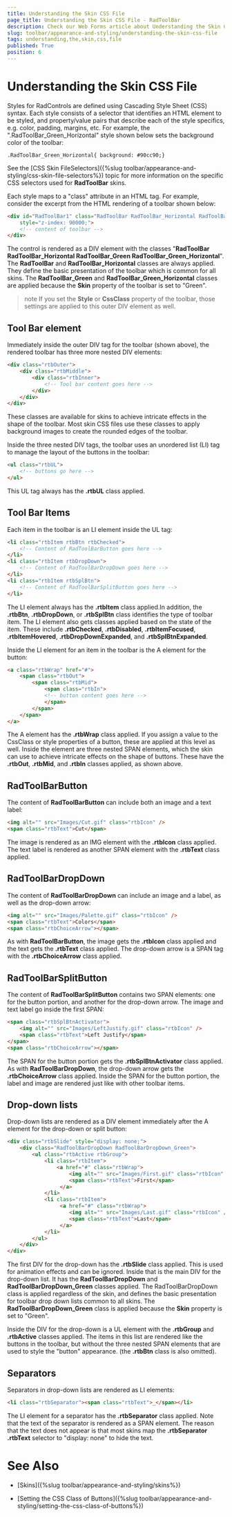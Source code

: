 ```yaml
---
title: Understanding the Skin CSS File
page_title: Understanding the Skin CSS File - RadToolBar
description: Check our Web Forms article about Understanding the Skin CSS File.
slug: toolbar/appearance-and-styling/understanding-the-skin-css-file
tags: understanding,the,skin,css,file
published: True
position: 6
---
```


# Understanding the Skin CSS File



Styles for RadControls are defined using Cascading Style Sheet (CSS) syntax. Each style consists of a selector that identifies an HTML element to be styled, and property/value pairs that describe each of the style specifics, e.g. color, padding, margins, etc. For example, the ".RadToolBar_Green_Horizontal" style shown below sets the background color of the toolbar:

````ASPNET
.RadToolBar_Green_Horizontal{ background: #90cc90;}
````


See the [CSS Skin FileSelectors]({%slug toolbar/appearance-and-styling/css-skin-file-selectors%}) topic for more information on the specific CSS selectors used for **RadToolBar** skins.

Each style maps to a "class" attribute in an HTML tag. For example, consider the excerpt from the HTML rendering of a toolbar shown below:

````HTML
<div id="RadToolBar1" class="RadToolBar RadToolBar_Horizontal RadToolBar_Green RadToolBar_Green_Horizontal "
    style="z-index: 90000;">
    <!-- content of toolbar -->
</div>
````


The control is rendered as a DIV element with the classes "**RadToolBar RadToolBar_Horizontal RadToolBar_Green RadToolBar_Green_Horizontal**". The **RadToolBar** and **RadToolBar_Horizontal** classes are always applied. They define the basic presentation of the toolbar which is common for all skins. The **RadToolBar_Green** and **RadToolBar_Green_Horizontal** classes are applied because the **Skin** property of the toolbar is set to "Green".

>note If you set the **Style** or **CssClass** property of the toolbar, those settings are applied to this outer DIV element as well.
>


## Tool Bar element

Immediately inside the outer DIV tag for the toolbar (shown above), the rendered toolbar has three more nested DIV elements:

````HTML
<div class="rtbOuter">
    <div class="rtbMiddle">
        <div class="rtbInner">
            <!-- Tool bar content goes here -->
        </div>
    </div>
</div>
````

These classes are available for skins to achieve intricate effects in the shape of the toolbar. Most skin CSS files use these classes to apply background images to create the rounded edges of the toolbar.

Inside the three nested DIV tags, the toolbar uses an unordered list (LI) tag to manage the layout of the buttons in the toolbar:

````HTML
<ul class="rtbUL">
    <!-- buttons go here -->
</ul>
````

This UL tag always has the **.rtbUL** class applied.

## Tool Bar Items

Each item in the toolbar is an LI element inside the UL tag:

````HTML
<li class="rtbItem rtbBtn rtbChecked">
    <!-- Content of RadToolBarButton goes here -->
</li>
<li class="rtbItem rtbDropDown">
    <!-- Content of RadToolBarDropDown goes here -->
</li>
<li class="rtbItem rtbSplBtn">
    <!-- Content of RadToolBarSplitButton goes here -->
</li>
````

The LI element always has the **.rtbItem** class applied.In addition, the **.rtbBtn**, **.rtbDropDown**, or **.rtbSplBtn** class identifies the type of toolbar item. The LI element also gets classes applied based on the state of the item. These include **.rtbChecked**, **.rtbDisabled**, **.rtbItemFocused**, **.rtbItemHovered**, **.rtbDropDownExpanded**, and **.rtbSplBtnExpanded**.

Inside the LI element for an item in the toolbar is the A element for the button:

````HTML
<a class="rtbWrap" href="#">
    <span class="rtbOut">
        <span class="rtbMid">
            <span class="rtbIn">
            <!-- button content goes here -->
            </span>
        </span>
    </span>
</a>
````

The A element has the **.rtbWrap** class applied. If you assign a value to the CssClass or style properties of a button, these are applied at this level as well. Inside the <A> element are three nested SPAN elements, which the skin can use to achieve intricate effects on the shape of buttons. These have the **.rtbOut**, **.rtbMid**, and **.rtbIn** classes applied, as shown above.

## RadToolBarButton

The content of **RadToolBarButton** can include both an image and a text label:

````HTML
<img alt="" src="Images/Cut.gif" class="rtbIcon" />
<span class="rtbText">Cut</span>
````


The image is rendered as an IMG element with the **.rtbIcon** class applied. The text label is rendered as another SPAN element with the **.rtbText** class applied.

## RadToolBarDropDown

The content of **RadToolBarDropDown** can include an image and a label, as well as the drop-down arrow:

````HTML
<img alt="" src="Images/Palette.gif" class="rtbIcon" />
<span class="rtbText">Colors</span>
<span class="rtbChoiceArrow"></span>
````

As with **RadToolBarButton**, the image gets the **.rtbIcon** class applied and the text gets the **.rtbText** class applied. The drop-down arrow is a SPAN tag with the **.rtbChoiceArrow** class applied.

## RadToolBarSplitButton

The content of **RadToolBarSplitButton** contains two SPAN elements: one for the button portion, and another for the drop-down arrow. The image and text label go inside the first SPAN:

````HTML
<span class="rtbSplBtnActivator">
    <img alt="" src="Images/LeftJustify.gif" class="rtbIcon" />
    <span class="rtbText">Left Justify</span>
</span>
<span class="rtbChoiceArrow"></span>
````


The SPAN for the button portion gets the **.rtbSplBtnActivator** class applied. As with **RadToolBarDropDown**, the drop-down arrow gets the **.rtbChoiceArrow** class applied. Inside the SPAN for the button portion, the label and image are rendered just like with other toolbar items.

## Drop-down lists

Drop-down lists are rendered as a DIV element immediately after the A element for the drop-down or split button:

````HTML
<div class="rtbSlide" style="display: none;">
    <div class="RadToolBarDropDown RadToolBarDropDown_Green">
        <ul class="rtbActive rtbGroup">
            <li class="rtbItem">
                <a href="#" class="rtbWrap">
                    <img alt="" src="Images/First.gif" class="rtbIcon" />
                    <span class="rtbText">First</span> 
                 </a>
            </li>
            <li class="rtbItem">
                 <a href="#" class="rtbWrap">
                    <img alt="" src="Images/Last.gif" class="rtbIcon" />
                    <span class="rtbText">Last</span> 
                 </a>
            </li>
        </ul>
    </div>
</div>
````

The first DIV for the drop-down has the **.rtbSlide** class applied. This is used for animation effects and can be ignored. Inside that is the main DIV for the drop-down list. It has the **RadToolBarDropDown** and **RadToolBarDropDown_Green** classes applied. The RadToolBarDropDown class is applied regardless of the skin, and defines the basic presentation for toolbar drop down lists common to all skins. The **RadToolBarDropDown_Green** class is applied because the **Skin** property is set to "Green".

Inside the DIV for the drop-down is a UL element with the **.rtbGroup** and **.rtbActive** classes applied. The items in this list are rendered like the buttons in the toolbar, but without the three nested SPAN elements that are used to style the "button" appearance. (the **.rtbBtn** class is also omitted).

## Separators

Separators in drop-down lists are rendered as LI elements:

````HTML
<li class="rtbSeparator"><span class="rtbText">_</span></li>
````


The LI element for a separator has the **.rtbSeparator** class applied. Note that the text of the separator is rendered as a SPAN element. The reason that the text does not appear is that most skins map the **.rtbSeparator .rtbText** selector to "display: none" to hide the text.

# See Also

 * [Skins]({%slug toolbar/appearance-and-styling/skins%})

 * [Setting  the CSS Class of Buttons]({%slug toolbar/appearance-and-styling/setting-the-css-class-of-buttons%})
